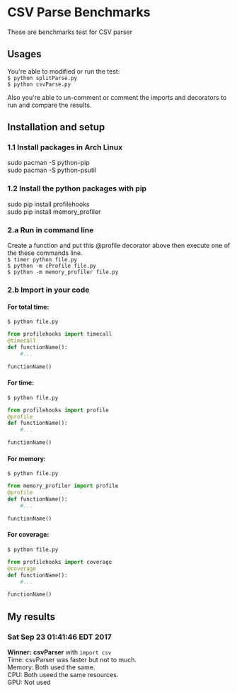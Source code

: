 # CSV Parse Benchmarks
These are benchmarks test for CSV parser

## Usages
You're able to modified or run the test:<br>
`$ python splitParse.py`<br>
`$ python csvParse.py`<br>

Also you're able to un-comment or comment the imports and decorators
to run and compare the results.<br>

## Installation and setup

### 1.1 Install packages in Arch Linux
sudo pacman -S python-pip<br>
sudo pacman -S python-psutil<br>

### 1.2 Install the python packages with pip
sudo pip install profilehooks<br>
sudo pip install memory_profiler<br>

### 2.a Run in command line
Create a function and put this @profile decorator above then execute
one of the these commands line.<br>
`$ timer python file.py`<br>
`$ python -m cProfile file.py`<br>
`$ python -m memory_profiler file.py`<br>

### 2.b Import in your code

#### For total time:
`$ python file.py`<br>
```python
from profilehooks import timecall
@timecall
def functionName():
	#...

functionName()
```

#### For time:
`$ python file.py`<br>
```python
from profilehooks import profile
@profile
def functionName():
	#...

functionName()
```

#### For memory:
`$ python file.py`<br>
```python
from memory_profiler import profile
@profile
def functionName():
	#...

functionName()
```

#### For coverage:
`$ python file.py`<br>
```python
from profilehooks import coverage
@coverage
def functionName():
	#...

functionName()
```

## My results

### Sat Sep 23 01:41:46 EDT 2017
__Winner:__ __csvParser__ with `import csv`<br>
Time: csvParser was faster but not to much.<br>
Memory: Both used the same.<br>
CPU: Both useed the same resources.<br>
GPU: Not used

